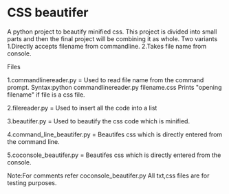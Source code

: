 # CSS beautifer
 A python project to beautify minified css.
 This project is divided into small parts and then the final project will be combining it as whole.
 Two variants
 1.Directly accepts filename from commandline.
 2.Takes file name from console.



 Files
 
 1.commandlinereader.py  = Used to read file name from the command prompt. 
 Syntax:python commandlinereader.py filename.css 
 Prints "opening filename" if file is a css file.

 2.filereader.py = Used to insert all the code into a list

 3.beautifer.py = Used to beautify the css code which is minified.

 4.command_line_beautifer.py = Beautifes css which is directly entered from the command line.

 5.coconsole_beautifer.py = Beautifes css which is directly entered from the console.


 Note:For comments refer coconsole_beautifer.py
 All txt,css files are for testing purposes.
